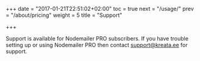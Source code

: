 +++
date = "2017-01-21T22:51:02+02:00"
toc = true
next = "/usage/"
prev = "/about/pricing"
weight = 5
title = "Support"

+++

Support is available for Nodemailer PRO subscribers. If you have trouble setting up or using Nodemailer PRO then contact [support@kreata.ee](mailto:support@kreata.ee) for support.
